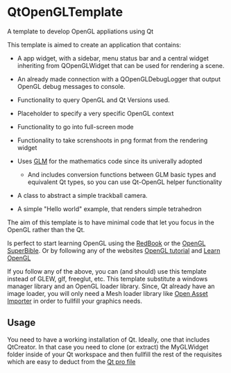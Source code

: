 # QtOpenGLTemplate
A template to develop OpenGL appliations using Qt

This template is aimed to create an application that
contains:

* A app widget, with a sidebar, menu status bar and a
  central widget inheriting from QOpenGLWidget that can
  be used for rendering a scene.

* An already made connection with a QOpenGLDebugLogger
  that output OpenGL debug messages to console.

* Functionality to query OpenGL and Qt Versions used.

* Placeholder to specify a very specific OpenGL context

* Functionality to go into full-screen mode

* Functionality to take screnshoots in png format from
  the rendering widget

* Uses [GLM](http://glm.g-truc.net) for the mathematics code since its univerally adopted

  * And includes conversion functions between GLM basic types and
    equivalent Qt types, so you can use Qt-OpenGL helper functionality

* A class to abstract a simple trackball camera.

* A simple "Hello world" example, that renders simple tetrahedron

The aim of this template is to have minimal code that let you focus
in the OpenGL rather than the Qt.

Is perfect to start learning OpenGL using the [RedBook](http://www.opengl-redbook.com/) or the [OpenGL SuperBible](http://www.openglsuperbible.com/). Or by following any of the websites [OpenGL tutorial](http://www.opengl-tutorial.org/) and [Learn OpenGL](https://learnopengl.com/)

If you follow any of the above, you can (and should) use this template instead of GLEW, glf, freeglut, etc. This template substitute a windows manager library and an OpenGL loader library.
Since, Qt already have an image loader, you will only need a Mesh loader library like [Open Asset Importer](http://www.assimp.org/) in order to fullfill your graphics needs.

## Usage

You need to have a working installation of Qt. Ideally, one that includes QtCreator. In that case you need to clone (or extract) the MyGLWidget folder inside of your Qt workspace and then
fullfill the rest of the requisites which are easy to deduct from the [Qt pro file](MyGLWidget/MyGLWidget.pro)